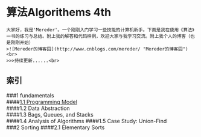 算法Algorithems 4th
====
    大家好，我是'Mereder'。一个刚刚入门学习一些技能的计算机新手。下面是我在使用《算法》一书的练习与总结。附上我的解答和代码样例，欢迎大家与我学习交流。附上我个人的博客（也是刚刚开始）
    >![Mereder的博客园](http://www.cnblogs.com/mereder/ "Mereder的博客园")<br>
    >>>持续更新......<br>


索引
----
###1 fundamentals <br/>
####[1.1 Programming Model](https://github.com/Mereder/Algorithms_4th/src/com/mereder/Algs_Exercise/Exercises1_1/ )  <br/>
####1.2 Data Abstraction <br>
####1.3 Bags, Queues, and Stacks <br>
####1.4 Analysis of Algorithms
####1.5 Case Study: Union-Find
<br>
###2 Sorting
####2.1 Elementary Sorts
